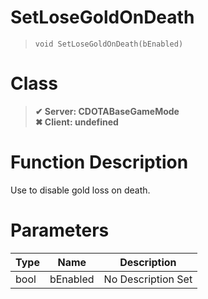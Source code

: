 # SetLoseGoldOnDeath
> `void SetLoseGoldOnDeath(bEnabled)`
# Class
> __✔ Server: CDOTABaseGameMode__  
> __✖ Client: undefined__  
# Function Description
Use to disable gold loss on death.
# Parameters
Type|Name|Description
--|--|--
bool|bEnabled|No Description Set
